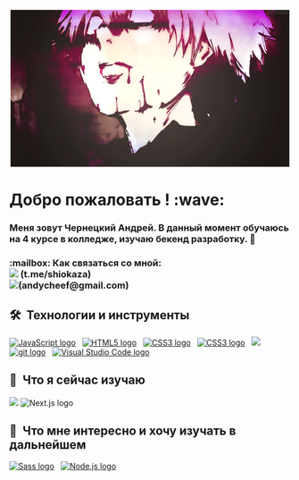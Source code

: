 <p align="center">
    <img src="tokio_ghoul.gif" alt="Banner">
</p>
<h1> Добро пожаловать ! :wave:</h1>

<h3>Меня зовут Чернецкий Андрей. В данный момент обучаюсь на 4 курсе в колледже, изучаю бекенд разработку. 🥐<h3/> 
:mailbox: Как связаться со мной:<br>
   <a href="https://t.me/shiokaza"><img src = "https://img.shields.io/badge/-shiokaza-blue?style=flat&logo-Telegram&logoColor-white"/></a>
(t.me/shiokaza)
<br>
 <a href="mailto:alexeyf08@gmail.com"><img src = "https://img.shields.io/badge/-gmail-red?style=flat&logo=Gmai18logoColor-white"/></a>(andycheef@gmail.com)

## 🛠  Технологии и инструменты

<a name="learning-now"></a>

[<img src="https://img.shields.io/badge/JavaScript-282C34?logo=javascript&logoColor=F7DF1E" alt="JavaScript logo" title="JavaScript" height="25" />][tech_tools_anchor]
&nbsp;
[<img src="https://img.shields.io/badge/HTML5-282C34?logo=html5&logoColor=E34F26" alt="HTML5 logo" title="HTML5" height="25" />][tech_tools_anchor]
&nbsp;
[<img src="https://img.shields.io/badge/CSS3-282C34?logo=css3&logoColor=1572B6" alt="CSS3 logo" title="CSS3" height="25" />][tech_tools_anchor]
&nbsp;
[<img src="https://img.shields.io/badge/PHP-brightgreen?style=flat&logo=php&logoColor=blue&logoSize=25&labelColor=black&color=black" alt="CSS3 logo" title="CSS3" height="25" />][tech_tools_anchor]
&nbsp;
[<img src="https://img.shields.io/badge/MySQL-brightgreen?style=flat&logo=mysql&logoColor=orange&logoSize=25&labelColor=black&color=black" height="25" />][tech_tools_anchor]
&nbsp;
[<img src="https://img.shields.io/badge/git-282C34?logo=git&logoColor=F05032" alt="git logo" title="git" height="25" />][tech_tools_anchor]
&nbsp;
[<img src="https://img.shields.io/badge/VS%20Code-282C34?logo=visual-studio-code&logoColor=007ACC" alt="Visual Studio Code logo" title="Visual Studio Code" height="25" />][tech_tools_anchor]
&nbsp;


<a name="learning-next"></a>

## 📖  Что я сейчас изучаю

<img src="https://img.shields.io/badge/laravel-brightgreen?style=flat&logo=laravel&logoColor=red&labelColor=black&color=black" height="25"/>
<img src="https://img.shields.io/badge/Next.js-282C34?logo=next.js&logoColor=FFFFFF" alt="Next.js logo" title="Next.js" height="25" />
&nbsp;

## 👾  Что мне интересно и хочу изучать в дальнейшем


[<img src="https://img.shields.io/badge/Sass-282C34?logo=sass&logoColor=CC6699" alt="Sass logo" title="Sass" height="25" />][learning_next_anchor]
&nbsp;
[<img src="https://img.shields.io/badge/Node.js-282C34?logo=node.js&logoColor=339933" alt="Node.js logo" title="Node.js" height="25" />][learning_next_anchor]
&nbsp;


[tech_tools_anchor]: #bonjour--
[learning_now_anchor]: #learning-now
[learning_next_anchor]: #learning-next
